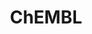 ---
bigquery: https://console.cloud.google.com/bigquery?p=patents-public-data&d=ebi_chembl&page=dataset
citation: '"The ChEMBL database in 2017." Anna Gaulton, Anne Hersey, Michał Nowotka,
  A Patrícia Bento, Jon Chambers, David Mendez, Prudence Mutowo, Francis Atkinson,
  Louisa J Bellis, Elena Cibrián-Uhalte, Mark Davies, Nathan Dedman, Anneli Karlsson,
  María Paula Magariños, John P Overington, George Papadatos, Ines Smit, Andrew R
  Leach Nucleic acids Research (2017) 45 (Database Issue), D945-D954'
contributors: European Bioinformatics Institute
cost: None
description: ChEMBL Data is a manually curated database of small molecules used in
  drug discovery, including information about existing patented drugs.
documentation: 'schema: https://www.ebi.ac.uk/chembl/db_schema


  '
last_edit: 04/05/2022, 15:48:18
location: https://console.cloud.google.com/marketplace/product/google_patents_public_datasets/chembl
maintained_by: EMBL-EBI, an outstation of European Molecular Biology Laboratory
related_publications: '

  ChEMBL: towards direct deposition of bioassay data.


  Mendez D, Gaulton A, Bento AP, Chambers J, De Veij M, Félix E, Magariños MP, Mosquera
  JF, Mutowo P, Nowotka M, Gordillo-Marañón M, Hunter F, Junco L, Mugumbate G, Rodriguez-Lopez
  M, Atkinson F, Bosc N, Radoux CJ, Segura-Cabrera A, Hersey A, Leach AR.


  — Nucleic Acids Res. 2019; 47(D1):D930-D940. doi: 10.1093/nar/gky1075

  '
schema_fields:
- heavy_atoms
- domain_name
- cx_most_apka
- species_group_flag
- drug_product_flag
- predbind_id
- molregno
- warning_description
- parenteral
- sequence_md5sum
- usan_substem
- definition
- active_molregno
- cell_ontology_id
- description
- country
- molecule_type
- clo_id
- who_extra
- therapeutic_flag
- drugind_id
- mechanism_comment
- published_units
- max_phase
- l8
- met_conversion
- inorganic_flag
- withdrawn_flag
- enzyme_tid
- organism
- comp_go_id
- volume
- journal
- ridx
- last_page
- set_name
- acd_most_bpka
- route
- previous_company
- source_domain_id
- dosed_ingredient
- innovator_company
- substrate_record_id
- bto_id
- text_value
- molecular_species
- availability_type
- protein_class_synonym
- hrac_code
- src_assay_id
- ad_type
- as_id
- frac_code
- mutation
- le
- data_validity_comment
- component_id
- tissue_id
- label
- publication_number
- name
- active_ingredient
- mw_monoisotopic
- stat
- qudt_units
- result_flag
- ap_id
- hbd
- formulation_id
- normal_range_max
- direct_interaction
- l6
- first_page
- molecular_mechanism
- assay_source
- src_short_name
- metabolite_record_id
- oc_id
- hba
- l1
- standard_flag
- isoform
- research_stem
- parameter_type
- target_type
- doc_id
- num_alerts
- usan_stem_id
- targrel_id
- mesh_id
- topical
- creation_date
- assay_strain
- doc_type
- assay_cell_type
- cell_source_organism
- ddd_value
- assay_organism
- co_stem_id
- ref_id
- smid
- mol_atc_id
- approval_date
- units
- pref_name
- site_name
- parent_id
- parameter_value
- ref_url
- sei
- relationship
- parent_go_id
- psa
- strength
- job_id
- drug_record_id
- relationship_desc
- withdrawn_year
- issue
- protein_class_id
- bao_id
- prodrug
- withdrawn_reason
- aspect
- synonyms
- qed_weighted
- orig_description
- curation_comment
- updated_on
- first_approval
- mesh_heading
- level2
- usan_stem
- bao_endpoint
- biocomp_id
- pathway_id
- prod_pat_id
- molfile
- compound_name
- class_type
- assay_id
- hba_lipinski
- go_id
- frac_class_id
- major_class
- full_mwt
- comp_class_id
- abstract
- indref_id
- published_value
- chebi_par_id
- action_type
- cell_description
- bao_format
- withdrawn_class
- assay_param_id
- protclasssyn_id
- component_synonym
- confidence_score
- caloha_id
- domain_type
- binding_site_comment
- component_type
- warning_class
- nda_type
- status
- idx
- canonical_smiles
- efo_term
- assay_desc
- withdrawn_country
- pubmed_id
- num_lipinski_ro5_violations
- standard_type
- compsyn_id
- indication_class
- who_name
- comments
- l3
- src_id
- level5
- end_position
- molsyn_id
- assay_tissue
- tax_id
- num_ro5_violations
- selectivity_comment
- aidx
- polymer_flag
- mc_target_accession
- uberon_id
- cidx
- hbd_lipinski
- cx_logp
- chembl_id
- mol_frac_id
- relation
- assay_test_type
- usan_stem_definition
- l2
- standard_inchi
- pathway_key
- chirality
- mecref_id
- actsm_id
- mec_id
- relationship_type
- mc_target_name
- src_compound_id
- oral
- acd_logp
- max_phase_for_ind
- full_molformula
- mc_tax_id
- trade_name
- level3
- target_mapping
- alert_set_id
- tid
- mw_freebase
- standard_units
- disease_efficacy
- start_position
- type
- cell_name
- level1_description
- ddd_units
- level3_description
- patent_id
- curated_by
- ddd_admr
- product_id
- entity_type
- alogp
- efo_id
- related_tid
- dosage_form
- db_version
- warning_id
- rtb
- assay_type
- doi
- toid
- acd_most_apka
- standard_inchi_key
- mechanism_of_action
- target_desc
- site_id
- tbl
- potential_duplicate
- res_stem_id
- confidence
- smarts
- sequence
- normal_range_min
- cell_id
- cx_logd
- alert_id
- mol_irac_id
- first_in_class
- pchembl_value
- rgid
- level2_description
- priority
- warning_type
- log_id
- warning_country
- cell_source_tissue
- downgraded
- cellosaurus_id
- domain_description
- cl_lincs_id
- structure_type
- uo_units
- annotation
- patent_use_code
- compound_key
- variant_id
- year
- entity_id
- source
- ddd_comment
- applicant_full_name
- syn_type
- value
- stem_class
- enzyme_name
- met_comment
- ingredient
- ddd_id
- stem
- src_description
- prediction_method
- protein_class_desc
- std_act_id
- upper_value
- standard_relation
- accession
- subgroup
- assay_category
- version
- patent_expire_date
- ref_type
- path
- l7
- ro3_pass
- homologue
- cpd_str_alert_id
- level1
- atc_code
- activity_id
- parent_molregno
- tid_fixed
- activity_comment
- activity_count
- class_level
- drug_substance_flag
- assay_subcellular_fraction
- delist_flag
- standard_value
- site_residues
- usan_year
- patent_no
- helm_notation
- black_box_warning
- mc_target_type
- irac_code
- sitecomp_id
- assay_tax_id
- domain_id
- level4_description
- parent_type
- acd_logd
- irac_class_id
- lle
- updated_by
- l5
- mol_hrac_id
- natural_product
- cx_most_bpka
- hrac_class_id
- short_name
- alert_name
- authors
- published_relation
- published_type
- warnref_id
- l4
- submission_date
- met_id
- company
- db_source
- targcomp_id
- warning_year
- assay_class_id
- record_id
- title
- level4
- cell_source_tax_id
- standard_text_value
- last_active
- bei
- metref_id
- aromatic_rings
- standard_upper_value
- compd_id
- mc_organism
- ass_cls_map_id
shortname: chembl
tags:
- biotechnology
- health
- chemical
- bioinformatics
- medical
terms_of_use: CC BY-SA 3.0
title: ChEMBL
uuid: e232a192-965c-4ec9-904c-155b6dfe56c5
---